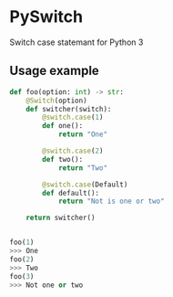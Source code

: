 # PySwitch
Switch case statemant for Python 3

## Usage example
```python
def foo(option: int) -> str:
    @Switch(option)
    def switcher(switch):
        @switch.case(1)
        def one():
            return "One"

        @switch.case(2)
        def two():
            return "Two"

        @switch.case(Default)
        def default():
            return "Not is one or two"

    return switcher()


foo(1)
>>> One
foo(2)
>>> Two
foo(3)
>>> Not one or two
```
